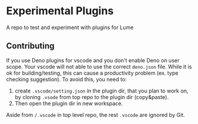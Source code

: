 # Experimental Plugins

A repo to test and experiment with plugins for Lume

## Contributing

If you use Deno plugins for vscode and you don't enable Deno on user scope. Your
vscode will not able to use the correct `deno.json` file. While it is ok for
building/testing, this can cause a productivity problem (ex. type checking
suggestion). To avoid this, you need to:

1. create `.vscode/setting.json` in the plugin dir, that you plan to work on, by
   cloning `.vsode` from top repo to the plugin dir (copy&paste).
2. Then open the plugin dir in new workspace.

Aside from `/.vscode` in top level repo, the rest `.vscode` are ignored by Git.
